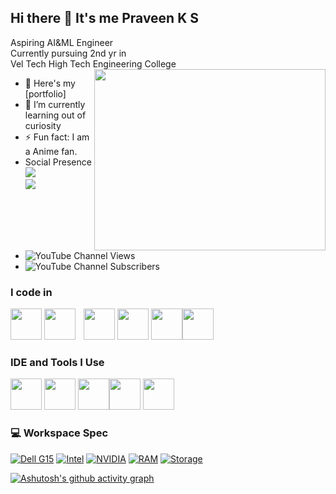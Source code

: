 ## Hi there 👋 It's me Praveen K S 

Aspiring AI&ML Engineer
<br/>
Currently pursuing 2nd yr in <br/> Vel Tech High Tech Engineering College <br/>
<img align="right" width="370" height="290" src="https://media1.giphy.com/media/v1.Y2lkPTc5MGI3NjExMXAwMDFnODByemF2cXFkeG9vcDMzYzUwOWs2Zm5weWkwNjU5MHgzYSZlcD12MV9pbnRlcm5hbF9naWZfYnlfaWQmY3Q9Zw/8MyXEVgue4ucw/giphy.gif">
- 🔭 Here's my [portfolio]                                                
- 🌱 I’m currently learning out of curiosity
- ⚡ Fun fact: I am a Anime fan.
- Social Presence
 <br /> [<img src="https://img.shields.io/badge/LinkedIn-0077B5?style=for-the-badge&logo=linkedin&logoColor=white" />](https://www.linkedin.com/in/hareesh-r/) <br/> [<img src="https://img.shields.io/badge/instagram-d62976?style=for-the-badge&logo=instagram&logoColor=white" />](https://www.instagram.com/hareesh_._r/)
- ![YouTube Channel Views](https://img.shields.io/youtube/channel/views/UCJ3S5t1HYylBbP4GPfFusIw)
- ![YouTube Channel Subscribers](https://img.shields.io/youtube/channel/subscribers/UCJ3S5t1HYylBbP4GPfFusIw)

### I code in
<img height="50" width="50" src="https://img.icons8.com/color/48/000000/python.png" /> <img height="50" width="50" src="https://img.icons8.com/color/48/000000/java-coffee-cup-logo.png" /> <img height="50" width="5 0" src="https://img.icons8.com/color/48/000000/html-5.png" /> <img height="50" width="50" src="https://img.icons8.com/color/48/000000/css3.png" /> <img height="50" width="50" src="https://img.icons8.com/color/48/000000/bootstrap.png" />
<img height="50" width="50" src="https://img.icons8.com/color/48/000000/javascript.png"/><img height="50" width="50" src="https://img.icons8.com/color/48/000000/tensorflow.png"/>

### IDE and Tools I Use
<img height="50" width="50" src="https://img.icons8.com/color/48/000000/visual-studio-code-2019.png"/> <img height="50" width="50" src="https://img.icons8.com/color/48/000000/pycharm.png"/> <img height="50" width="50" src="https://img.icons8.com/color/50/000000/git.png"/><img height="50" src="https://img.icons8.com/officel/480/null/java-eclipse.png"/> <img height="50" width="50" src="https://img.icons8.com/color/48/000000/figma--v1.png"/>


### 💻 Workspace Spec

[![Dell G15](https://img.shields.io/badge/Dell-G15_5520-007DB8?logo=dell&logoColor=white)](https://dell.com)
[![Intel](https://img.shields.io/badge/Intel-Core_i5_12th-0071C5?logo=intel&logoColor=white)](https://intel.com)
[![NVIDIA](https://img.shields.io/badge/NVIDIA-RTX_3050-76B900?logo=nvidia&logoColor=white)](https://nvidia.com)
[![RAM](https://img.shields.io/badge/RAM-16GB_DDR4-important)](https://)
[![Storage](https://img.shields.io/badge/Storage-512GB_SSD-blueviolet)](https://)

[![Ashutosh's github activity graph](https://github-readme-activity-graph.vercel.app/graph?username=Praveen7123&bg_color=0d0d0c&color=0d09f1&line=0252f2&point=0d54e3&area=true&hide_border=true)](https://github.com/ashutosh00710/github-readme-activity-graph)
